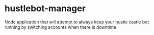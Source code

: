 # hustlebot-manager
Node application that will attempt to always keep your hustle castle bot running by switching accounts when there is downtime
